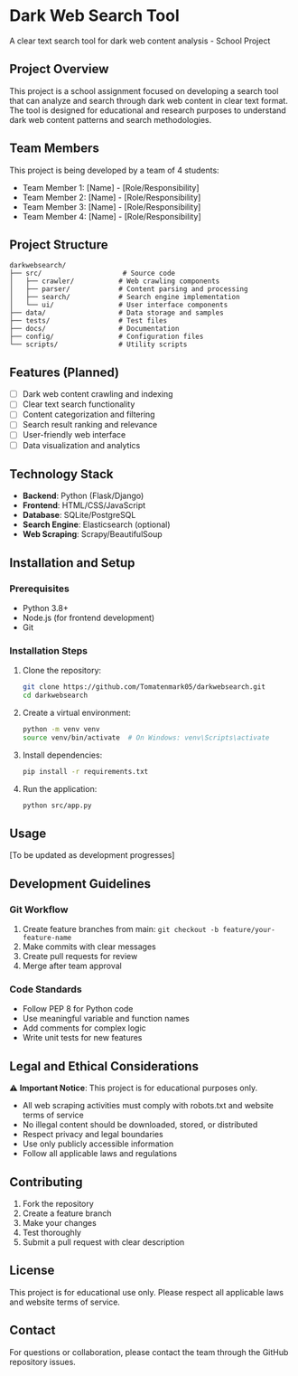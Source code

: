 # Dark Web Search Tool

A clear text search tool for dark web content analysis - School Project

## Project Overview

This project is a school assignment focused on developing a search tool that can analyze and search through dark web content in clear text format. The tool is designed for educational and research purposes to understand dark web content patterns and search methodologies.

## Team Members

This project is being developed by a team of 4 students:
- Team Member 1: [Name] - [Role/Responsibility]
- Team Member 2: [Name] - [Role/Responsibility]  
- Team Member 3: [Name] - [Role/Responsibility]
- Team Member 4: [Name] - [Role/Responsibility]

## Project Structure

```
darkwebsearch/
├── src/                    # Source code
│   ├── crawler/           # Web crawling components
│   ├── parser/            # Content parsing and processing
│   ├── search/            # Search engine implementation
│   └── ui/                # User interface components
├── data/                  # Data storage and samples
├── tests/                 # Test files
├── docs/                  # Documentation
├── config/                # Configuration files
└── scripts/               # Utility scripts
```

## Features (Planned)

- [ ] Dark web content crawling and indexing
- [ ] Clear text search functionality
- [ ] Content categorization and filtering
- [ ] Search result ranking and relevance
- [ ] User-friendly web interface
- [ ] Data visualization and analytics

## Technology Stack

- **Backend**: Python (Flask/Django)
- **Frontend**: HTML/CSS/JavaScript
- **Database**: SQLite/PostgreSQL
- **Search Engine**: Elasticsearch (optional)
- **Web Scraping**: Scrapy/BeautifulSoup

## Installation and Setup

### Prerequisites

- Python 3.8+
- Node.js (for frontend development)
- Git

### Installation Steps

1. Clone the repository:
   ```bash
   git clone https://github.com/Tomatenmark05/darkwebsearch.git
   cd darkwebsearch
   ```

2. Create a virtual environment:
   ```bash
   python -m venv venv
   source venv/bin/activate  # On Windows: venv\Scripts\activate
   ```

3. Install dependencies:
   ```bash
   pip install -r requirements.txt
   ```

4. Run the application:
   ```bash
   python src/app.py
   ```

## Usage

[To be updated as development progresses]

## Development Guidelines

### Git Workflow

1. Create feature branches from main: `git checkout -b feature/your-feature-name`
2. Make commits with clear messages
3. Create pull requests for review
4. Merge after team approval

### Code Standards

- Follow PEP 8 for Python code
- Use meaningful variable and function names
- Add comments for complex logic
- Write unit tests for new features

## Legal and Ethical Considerations

⚠️ **Important Notice**: This project is for educational purposes only. 

- All web scraping activities must comply with robots.txt and website terms of service
- No illegal content should be downloaded, stored, or distributed
- Respect privacy and legal boundaries
- Use only publicly accessible information
- Follow all applicable laws and regulations

## Contributing

1. Fork the repository
2. Create a feature branch
3. Make your changes
4. Test thoroughly
5. Submit a pull request with clear description

## License

This project is for educational use only. Please respect all applicable laws and website terms of service.

## Contact

For questions or collaboration, please contact the team through the GitHub repository issues.